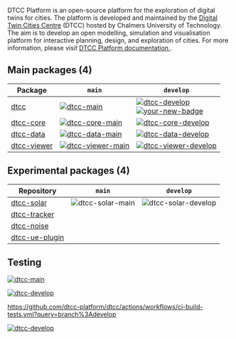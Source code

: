 DTCC Platform is an open-source platform for the exploration of
digital twins for cities. The platform is developed and maintained by
the [Digital Twin Cities Centre](https://dtcc.chalmers.se/) (DTCC)
hosted by Chalmers University of Technology. The aim is to develop an
open modelling, simulation and visualisation platform for interactive
planning, design, and exploration of cities. For more information, please visit [DTCC Platform documentation
](https://platform.dtcc.chalmers.se/).

## Main packages (4)

| Package | `main` | `develop` |
|---------|--------|-----------|
| [dtcc](https://github.com/dtcc-platform/dtcc) | [![dtcc-main](https://github.com/dtcc-platform/dtcc/actions/workflows/ci-build-tests.yml/badge.svg?branch=main)](https://github.com/dtcc-platform/dtcc/actions?query=branch%3Amain) | [![dtcc-develop](https://github.com/dtcc-platform/dtcc/actions/workflows/ci-build-tests.yml/badge.svg?branch=develop)](https://github.com/dtcc-platform/dtcc/actions?query=branch%3Adevelop)<br>[![your-new-badge](https://github.com/dtcc-platform/dtcc/actions/workflows/ci-demos.yml/badge.svg?branch=develop)](https://github.com/dtcc-platform/dtcc/actions?query=branch%3Adevelop) |
| [dtcc-core](https://github.com/dtcc-platform/dtcc-core) | [![dtcc-core-main](https://github.com/dtcc-platform/dtcc-core/actions/workflows/ci-build-tests.yml/badge.svg?branch=main)](https://github.com/dtcc-platform/dtcc-core/actions?query=branch%3Amain) | [![dtcc-core-develop](https://github.com/dtcc-platform/dtcc-core/actions/workflows/ci-build-tests.yml/badge.svg?branch=develop)](https://github.com/dtcc-platform/dtcc-core/actions?query=branch%3Adevelop) |
| [dtcc-data](https://github.com/dtcc-platform/dtcc-data) | [![dtcc-data-main](https://github.com/dtcc-platform/dtcc-data/actions/workflows/ci-build-tests.yml/badge.svg?branch=main)](https://github.com/dtcc-platform/dtcc-data/actions?query=branch%3Amain) | [![dtcc-data-develop](https://github.com/dtcc-platform/dtcc-data/actions/workflows/ci-build-tests.yml/badge.svg?branch=develop)](https://github.com/dtcc-platform/dtcc-data/actions?query=branch%3Adevelop) |
| [dtcc-viewer](https://github.com/dtcc-platform/dtcc-viewer) | [![dtcc-viewer-main](https://github.com/dtcc-platform/dtcc-viewer/actions/workflows/ci-build-tests.yml/badge.svg?branch=main)](https://github.com/dtcc-platform/dtcc-viewer/actions?query=branch%3Amain) | [![dtcc-viewer-develop](https://github.com/dtcc-platform/dtcc-viewer/actions/workflows/ci-build-tests.yml/badge.svg?branch=develop)](https://github.com/dtcc-platform/dtcc-viewer/actions?query=branch%3Adevelop) |

## Experimental packages (4)

| Repository   | `main` | `develop` |
|--------------|--------|-----------|
| [dtcc-solar](https://github.com/dtcc-platform/dtcc-solar) | ![dtcc-solar-main](https://github.com/dtcc-platform/dtcc-solar/actions/workflows/ci.yml/badge.svg?branch=main) | ![dtcc-solar-develop](https://github.com/dtcc-platform/dtcc-solar/actions/workflows/ci.yml/badge.svg?branch=develop) |
| [dtcc-tracker](https://github.com/dtcc-platform/dtcc-tracker) | | |
| [dtcc-noise](https://github.com/dtcc-platform/dtcc-noise) |  |  |
| [dtcc-ue-plugin](https://github.com/dtcc-platform/dtcc-ue-plugin) | | |


## Testing


[![dtcc-main](https://github.com/dtcc-platform/dtcc/actions/workflows/ci-build-tests.yml/badge.svg?branch=main)]([https://github.com/dtcc-platform/dtcc/actions?query=branch%3Amain](https://github.com/dtcc-platform/dtcc/actions/workflows/ci-build-tests.yml?query=branch%3Amain))

[![dtcc-develop](https://github.com/dtcc-platform/dtcc/actions/workflows/ci-build-tests.yml/badge.svg?branch=develop)]([https://github.com/dtcc-platform/dtcc/actions?query=branch%3Adevelop](https://github.com/dtcc-platform/dtcc/actions/workflows/ci-build-tests.yml?query=branch%3Adevelop))

https://github.com/dtcc-platform/dtcc/actions/workflows/ci-build-tests.yml?query=branch%3Adevelop

[![dtcc-develop](https://github.com/dtcc-platform/dtcc/actions/workflows/ci-build-tests.yml/badge.svg?branch=develop)](https://github.com/dtcc-platform/dtcc/actions?query=branch%3Adevelop)
